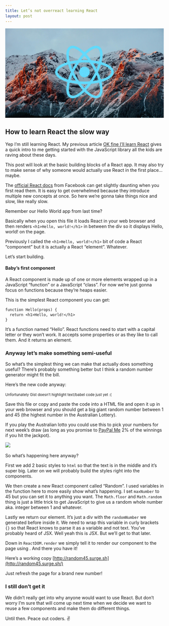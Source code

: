 ```yaml
---
title: Let’s not overreact learning React
layout: post
---
```


![](/public/img/react-mountain2.jpeg)

## How to learn React the slow way

Yep I’m still learning React. My previous article [OK fine I’ll learn
React](https://medium.com/front-end-hacking/ok-fine-ill-learn-react-bc2200fa1937)
gives a quick intro to me getting started with the JavaScript library all the
kids are raving about these days.

This post will look at the basic building blocks of a React app. It may also try
to make sense of why someone would actually use React in the first place… maybe.

The [official React
docs](https://facebook.github.io/react/docs/hello-world.html) from Facebook can
get slightly daunting when you first read them. It is easy to get overwhelmed
because they introduce multiple new concepts at once. So here we’re gonna take
things nice and slow, like really slow.

Remember our Hello World app from last time?

<script src="https://gist.github.com/phocks/263f2730720a6ddd474b4da4410088bf.js"></script>

Basically when you open this file it loads React in your web browser and then
renders `<h1>Hello, world!</h1>` in between the  div so it displays Hello, world! on the page.

Previously I called the `<h1>Hello, world!</h1>` bit of code a React “component” but it is actually a
React “element”. Whatever.

Let’s start building.

#### Baby’s first component

A React component is made up of one or more elements wrapped up in a JavaScript
“function” or a JavaScript “class”. For now we’re just gonna focus on functions
because they’re heaps easier.

This is the simplest React component you can get:

    function Hello(props) {
      return <h1>Hello, world!</h1>
    }

It’s a function named “Hello”. React functions need to start with a capital
letter or they won’t work. It accepts some properties or  as they like to call
them. And it returns an element.

### Anyway let’s make something semi-useful

So what’s the simplest thing we can make that actually does something useful?
There’s probably something better but I think a random number generator might
fit the bill.

Here’s the new code anyway:

<script src="https://gist.github.com/phocks/68781ef10580971aa4ab1f282be217f7.js"></script>

<small>Unfortunately Gist doesn’t highlight text/babel code just yet :(</small>

Save this file or copy and paste the code into a HTML file and open it up in
your web browser and you should get a big giant random number between 1 and 45
(the highest number in the Australian Lottery).

If you play the Australian lotto you could use this to pick your numbers for
next week’s draw (as long as you promise to [PayPal
Me](https://www.paypal.me/phocks/999999.99) 2% of the winnings if you hit the
jackpot).

![](https://cdn-images-1.medium.com/max/800/1*3AcdLZArhZT4asM7qc7AhQ.png)

So what’s happening here anyway?

First we add 2 basic styles to `html` so that the text is in the middle and it’s super
big. Later on we will probably build the styles right into the components.

We then create a new React component called “Random”. I used variables in the
function here to more easily show what’s happening. I set `maxNumber` to 45 but you can set
it to anything you want. The `Math.floor` and `Math.random` thing is just a little trick to get
JavaScript to give us a random whole number aka. integer between 1 and whatever.

Lastly we return our element. It’s just a div with the `randomNumber` we generated before
inside it. We need to wrap this variable in curly brackets `{}` so that React knows
to parse it as a variable and not text. You’ve probably heard of JSX. Well yeah
this is JSX. But we’ll get to that later.

Down in `ReactDOM.render` we simply tell it to render our component to the page using . And there
you have it!

Here’s a working copy [http://random45.surge.sh](http://random45.surge.sh/)

Just refresh the page for a brand new number!

### I still don’t get it

We didn’t really get into why anyone would want to use React. But don’t worry
I’m sure that will come up next time when we decide we want to reuse a few
components and make them do different things.

Until then. Peace out coders. ✌
